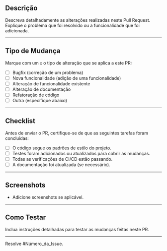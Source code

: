 ## Descrição
Descreva detalhadamente as alterações realizadas neste Pull Request. Explique o problema que foi resolvido ou a funcionalidade que foi adicionada.

---

## Tipo de Mudança
Marque com um `x` o tipo de alteração que se aplica a este PR:

- [ ] Bugfix (correção de um problema)
- [ ] Nova funcionalidade (adição de uma funcionalidade)
- [ ] Alteração de funcionalidade existente
- [ ] Alteração de documentação
- [ ] Refatoração de código
- [ ] Outra (especifique abaixo)

---

## Checklist
Antes de enviar o PR, certifique-se de que as seguintes tarefas foram concluídas:

- [ ] O código segue os padrões de estilo do projeto.
- [ ] Testes foram adicionados ou atualizados para cobrir as mudanças.
- [ ] Todas as verificações de CI/CD estão passando.
- [ ] A documentação foi atualizada (se necessário).

---

## Screenshots
- Adicione screenshots se aplicável.

---

## Como Testar
Inclua instruções detalhadas para testar as mudanças feitas neste PR.

---

Resolve #Número_da_Issue.